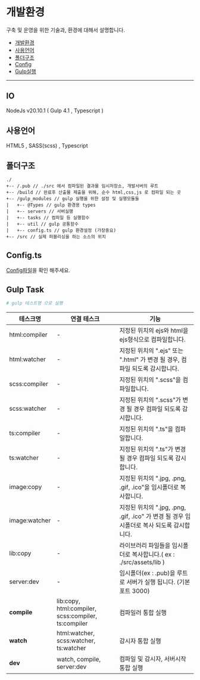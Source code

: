 # 개발환경
구축 및 운영을 위한 기술과, 환경에 대해서 설명합니다.
- [개발환경](#개발환경)
- [사용언어](#사용언어)
- [폴더구조](#폴더구조)
- [Config](#configts)
- [Gulp실행](#gulp-task)

---

## IO
NodeJs v20.10.1 ( Gulp 4.1 , Typescript )

## 사용언어
HTML5 , SASS(scss) , Typescript

## 폴더구조
```
./
+-- /.pub // ./src 에서 컴파일된 결과물 임시저장소, 개발서버의 루트
+-- /build // 완료후 산출물 제출을 위해, 순수 html,css,js 로 컴파일 되는 곳
+-- /gulp_modules // gulp 실행을 위한 설정 및 실행모듈들
|   +-- @Types // gulp 환경용 types
|   +-- servers // 서버실행
|   +-- tasks // 컴파일 등 실행함수
|   +-- util // gulp 공통함수
|   +-- config.ts // gulp 환경설정 (가장중요)
+-- /src // 실제 퍼블리싱을 하는 소스의 위치
```

## Config.ts
[Config파일](../../../gulp_modules/config.ts)을 확인 해주세요.


## Gulp Task
```bash
# gulp 테스트명 으로 실행
```
| 테스크명 | 연결 테스크 | 기능
|---|---|---|
| html:compiler | - | 지정된 위치의 ejs와 html을 ejs형식으로 컴파일합니다.
| html:watcher | - | 지정된 위치의 ".ejs" 또는 ".html" 가 변경 될 경우, 컴파일 되도록 감시합니다.
| scss:compiler | - | 지정된 위치의 ".scss"을 컴파일합니다.
| scss:watcher | - | 지정된 위치의 ".scss"가 변경 될 경우 컴파일 되도록 감시합니다.
| ts:compiler | - | 지정된 위치의 ".ts"을 컴파일합니다.
| ts:watcher | - | 지정된 위치의 ".ts"가 변경 될 경우 컴파일 되도록 감시합니다.
| image:copy | - | 지정된 위치의 ".jpg, .png, .gif, .ico"을 임시폴더로 복사합니다.
| image:watcher | - | 지정된 위치의 ".jpg, .png, .gif, .ico" 가 변경 될 경우 임시폴더로 복사 되도록 감시합니다.
| lib:copy | - | 라이브러리 파일들을 임시폴더로 복사합니다.( ex : ./src/assets/lib )
| server:dev | - | 임시폴더(ex : .pub)을 루트로 서버가 실행 됩니다. (기본포트 3000)
| **compile** | lib:copy, html:compiler,  scss:compiler,  ts:compiler | 컴파일러 통합 실행
| **watch** | html:watcher,  scss:watcher,  ts:watcher | 감시자 통합 실행
| **dev** | watch, compile, server:dev | 컴파일 및 감시자, 서버시작 통합 실행